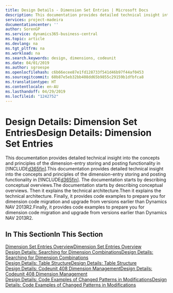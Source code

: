 ```yaml
---
title: Design Details - Dimension Set Entries | Microsoft Docs
description: This documentation provides detailed technical insight into the concepts and principles that are used to redesign the dimension entry storing and posting feature.
services: project-madeira
documentationcenter: ''
author: SorenGP
ms.service: dynamics365-business-central
ms.topic: article
ms.devlang: na
ms.tgt_pltfrm: na
ms.workload: na
ms.search.keywords: design, dimensions, codeunit
ms.date: 04/01/2019
ms.author: sgroespe
ms.openlocfilehash: c6b66ecee87e1fd128733f541d46b97f44af0453
ms.sourcegitcommit: 60b87e5eb32bb408dd65b9855c29159b1dfbfca8
ms.translationtype: HT
ms.contentlocale: en-AU
ms.lasthandoff: 04/29/2019
ms.locfileid: "1242752"
---
```

# <a name="design-details-dimension-set-entries"></a><span data-ttu-id="a4972-103">Design Details: Dimension Set Entries</span><span class="sxs-lookup"><span data-stu-id="a4972-103">Design Details: Dimension Set Entries</span></span>
<span data-ttu-id="a4972-104">This documentation provides detailed technical insight into the concepts and principles of the dimension-entry storing and posting functionality in [!INCLUDE[d365fin](includes/d365fin_md.md)].</span><span class="sxs-lookup"><span data-stu-id="a4972-104">This documentation provides detailed technical insight into the concepts and principles of the dimension-entry storing and posting functionality in [!INCLUDE[d365fin](includes/d365fin_md.md)].</span></span> <span data-ttu-id="a4972-105">The documentation starts by describing conceptual overviews.</span><span class="sxs-lookup"><span data-stu-id="a4972-105">The documentation starts by describing conceptual overviews.</span></span> <span data-ttu-id="a4972-106">Then it explains the technical architecture.</span><span class="sxs-lookup"><span data-stu-id="a4972-106">Then it explains the technical architecture.</span></span> <span data-ttu-id="a4972-107">Finally, it provides code examples to prepare you for dimension code migration and upgrade from versions earlier than Dynamics NAV 2013R2.</span><span class="sxs-lookup"><span data-stu-id="a4972-107">Finally, it provides code examples to prepare you for dimension code migration and upgrade from versions earlier than Dynamics NAV 2013R2.</span></span>  

## <a name="in-this-section"></a><span data-ttu-id="a4972-108">In This Section</span><span class="sxs-lookup"><span data-stu-id="a4972-108">In This Section</span></span>  
[<span data-ttu-id="a4972-109">Dimension Set Entries Overview</span><span class="sxs-lookup"><span data-stu-id="a4972-109">Dimension Set Entries Overview</span></span>](design-details-dimension-set-entries-overview.md)  
[<span data-ttu-id="a4972-110">Design Details: Searching for Dimension Combinations</span><span class="sxs-lookup"><span data-stu-id="a4972-110">Design Details: Searching for Dimension Combinations</span></span>](design-details-searching-for-dimension-combinations.md)  
[<span data-ttu-id="a4972-111">Design Details: Table Structure</span><span class="sxs-lookup"><span data-stu-id="a4972-111">Design Details: Table Structure</span></span>](design-details-table-structure.md)  
[<span data-ttu-id="a4972-112">Design Details: Codeunit 408 Dimension Management</span><span class="sxs-lookup"><span data-stu-id="a4972-112">Design Details: Codeunit 408 Dimension Management</span></span>](design-details-codeunit-408-dimension-management.md)  
[<span data-ttu-id="a4972-113">Design Details: Code Examples of Changed Patterns in Modifications</span><span class="sxs-lookup"><span data-stu-id="a4972-113">Design Details: Code Examples of Changed Patterns in Modifications</span></span>](design-details-code-examples-of-changed-patterns-in-modifications.md)
